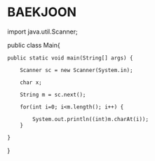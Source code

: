 # BAEKJOON

import java.util.Scanner;

public class Main{

	public static void main(String[] args) {
		
		Scanner sc = new Scanner(System.in);

		char x;
		
		String m = sc.next();
		
		for(int i=0; i<m.length(); i++) {
			
			System.out.println((int)m.charAt(i));
		}
		
	}

}
